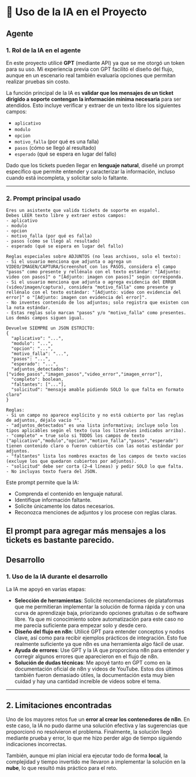 # 🧠 Uso de la IA en el Proyecto
## Agente
### 1. Rol de la IA en el agente

En este proyecto utilicé **GPT** (mediante API) ya que se me otorgó un token para su uso. Mi experiencia previa con GPT facilitó el diseño del flujo, aunque en un escenario real también evaluaría opciones que permitan realizar pruebas sin costo.

La función principal de la IA es **validar que los mensajes de un ticket dirigido a soporte contengan la información mínima necesaria** para ser atendidos.
Esto incluye verificar y extraer de un texto libre los siguientes campos:

* `aplicativo`
* `modulo`
* `opcion`
* `motivo_falla` (por qué es una falla)
* `pasos` (cómo se llegó al resultado)
* `esperado` (qué se espera en lugar del fallo)

Dado que los tickets pueden llegar en **lenguaje natural**, diseñé un prompt específico que permite entender y caracterizar la información, incluso cuando está incompleta, y solicitar solo lo faltante.

---

### 2. Prompt principal usado

```
Eres un asistente que valida tickets de soporte en español.
Debes LEER texto libre y extraer estos campos:
- aplicativo
- modulo
- opcion
- motivo_falla (por qué es falla)
- pasos (cómo se llegó al resultado)
- esperado (qué se espera en lugar del fallo)

Reglas especiales sobre ADJUNTOS (no leas archivos, solo el texto):
- Si el usuario menciona que adjunta o agrega un VIDEO/IMAGEN/CAPTURA/Screenshot con los PASOS, considera el campo "pasos" como presente y rellénalo con el texto estándar: "[Adjunto: video con pasos]" o "[Adjunto: imagen con pasos]" según corresponda.
- Si el usuario menciona que adjunta o agrega evidencia del ERROR (video/imagen/captura), considera "motivo_falla" como presente y rellénalo con el texto estándar: "[Adjunto: video con evidencia del error]" o "[Adjunto: imagen con evidencia del error]".
- No inventes contenido de los adjuntos; solo registra que existen con la nota estándar.
- Estas reglas solo marcan "pasos" y/o "motivo_falla" como presentes. Los demás campos siguen igual.

Devuelve SIEMPRE un JSON ESTRICTO:
{
  "aplicativo": "...",
  "modulo": "...",
  "opcion": "...",
  "motivo_falla": "...",
  "pasos": "...",
  "esperado": "...",
  "adjuntos_detectados": ["video_pasos","imagen_pasos","video_error","imagen_error"], 
  "completo": boolean,
  "faltantes": ["..."],
  "solicitud": "mensaje amable pidiendo SOLO lo que falta en formato claro"
}

Reglas:
- Si un campo no aparece explícito y no está cubierto por las reglas de adjuntos, déjalo vacío "".
- "adjuntos_detectados" es una lista informativa; incluye solo los tipos aplicables según el texto (usa los literales indicados arriba).
- "completo" = true solo si TODOS los campos de texto ("aplicativo","modulo","opcion","motivo_falla","pasos","esperado") tienen contenido claro o fueron cubiertos con las notas estándar por adjuntos.
- "faltantes" lista los nombres exactos de los campos de texto vacíos (excluye los que quedaron cubiertos por adjuntos).
- "solicitud" debe ser corta (2–4 líneas) y pedir SOLO lo que falta.
- No incluyas texto fuera del JSON.
```

Este prompt permite que la IA:

* Comprenda el contenido en lenguaje natural.
* Identifique información faltante.
* Solicite únicamente los datos necesarios.
* Reconozca menciones de adjuntos y los procese con reglas claras.


El prompt para agregar más mensajes a los tickets es bastante parecido.
---
## Desarrollo 
### 1. Uso de la IA durante el desarrollo

La IA me apoyó en varias etapas:

* **Selección de herramientas**: Solicité recomendaciones de plataformas que me permitieran implementar la solución de forma rápida y con una curva de aprendizaje baja, priorizando opciones gratuitas o de software libre. Ya que mi conocimiento sobre automatización para este caso no me parecía suficiente para empezar solo y desde cero.
* **Diseño del flujo en n8n**: Utilicé GPT para entender conceptos y nodos clave, así como para recibir ejemplos prácticos de integración. Esto fue realmente suficiente ya que n8n es una herramienta algo fácil de usar.
* **Ayuda de errores**: Use GPT y la IA que proporciona n8n para entender y corregir algunos errores que aparecieron en el flujo de n8n.
* **Solución de dudas técnicas**: Me apoyé tanto en GPT como en la documentación oficial de n8n y videos de YouTube. Estos dos últimos también fueron demasiado útiles, la documentación esta muy bien cuidad y hay una cantidad increíble de videos sobre el tema.

---

## 2. Limitaciones encontradas

Uno de los mayores retos fue un **error al crear los contenedores de n8n**.
En este caso, la IA no pudo darme una solución efectiva y las sugerencias que proporcionó no resolvieron el problema. Finalmente, la solución llegó mediante prueba y error, lo que me hizo perder algo de tiempo siguiendo indicaciones incorrectas.

También, aunque mi plan inicial era ejecutar todo de forma **local**, la complejidad y tiempo invertido me llevaron a implementar la solución en la **nube**, lo que resultó más práctico para el reto.